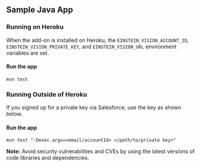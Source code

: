 ## Sample Java App

<!--[![Deploy](https://www.herokucdn.com/deploy/button.svg)](https://heroku.com/deploy)-->
### Running on Heroku
When the add-on is installed on Heroku, the `EINSTEIN_VISION_ACCOUNT_ID`, `EINSTEIN_VISION_PRIVATE_KEY`, and `EINSTEIN_VISION_URL` environment variables are set.
#### Run the app
`mvn test`

### Running Outside of Heroku
If you signed up for a private key via Salesforce, use the key as shown below.
#### Run the app
`mvn test "-Dexec.args=<email/accountId> </path/to/private key>"`

**Note:** Avoid security vulnerabilities and CVEs by using the latest versions of code libraries and dependencies.
